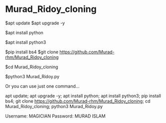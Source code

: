# Murad_Ridoy_cloning
$apt update
$apt upgrade -y

$apt install python

$apt install python3

$pip install bs4
$git clone https://github.com/Murad-rhm/Murad_Ridoy_cloning

$cd Murad_Ridoy_cloning

$python3 Murad_Ridoy.py


Or you can use just one command...

apt update; apt upgrade -y; apt install python; apt install python3; pip install bs4; git clone https://github.com/Murad-rhm/Murad_Ridoy_cloning; cd Murad_Ridoy_cloning; python3 Murad_Ridoy.py

Username: MAGICIAN
Password: MURAD ISLAM
